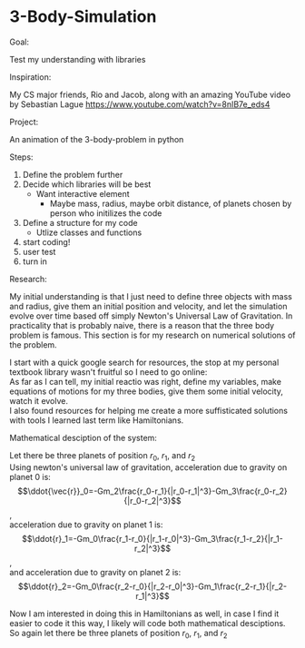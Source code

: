 # 3-Body-Simulation
Goal:

Test my understanding with libraries

Inspiration:

My CS major friends, Rio and Jacob, along with an amazing YouTube video by Sebastian Lague https://www.youtube.com/watch?v=8nIB7e_eds4

Project:

An animation of the 3-body-problem in python

Steps:
1. Define the problem further
2. Decide which libraries will be best
    - Want interactive element
        - Maybe mass, radius, maybe orbit distance, of planets chosen by person who initilizes the code
3. Define a structure for my code
    - Utlize classes and functions
4. start coding!
5. user test
6. turn in

Research:  

My initial understanding is that I just need to define three objects with mass and radius, give them an initial position and velocity, and let the simulation evolve over time based off simply Newton's Universal Law of Gravitation. In practicality that is probably naive, there is a reason that the three body problem is famous. This section is for my research on numerical solutions of the problem.

I start with a quick google search for resources, the stop at my personal textbook library wasn't fruitful so I need to go online:  
    As far as I can tell, my initial reactio was right, define my variables, make equations of motions for my three bodies, give them some initial velocity, watch it evolve.  
    I also found resources for helping me create a more suffisticated solutions with tools I learned last term like Hamiltonians.

Mathematical desciption of the system:

Let there be three planets of position $r_0$, $r_1$, and $r_2$  
Using newton's universal law of gravitation, acceleration due to gravity on planet 0 is:  
$$\ddot{\vec{r}}_0=-Gm_2\frac{r_0-r_1}{|r_0-r_1|^3}-Gm_3\frac{r_0-r_2}{|r_0-r_2|^3}$$,  
acceleration due to gravity on planet 1 is:  
$$\ddot{r}_1=-Gm_0\frac{r_1-r_0}{|r_1-r_0|^3}-Gm_3\frac{r_1-r_2}{|r_1-r_2|^3}$$,  
and acceleration due to gravity on planet 2 is:  
$$\ddot{r}_2=-Gm_0\frac{r_2-r_0}{|r_2-r_0|^3}-Gm_1\frac{r_2-r_1}{|r_2-r_1|^3}$$  

Now I am interested in doing this in Hamiltonians as well, in case I find it easier to code it this way, I likely will code both mathematical desciptions.
So again let there be three planets of position $r_0$, $r_1$, and $r_2$  
